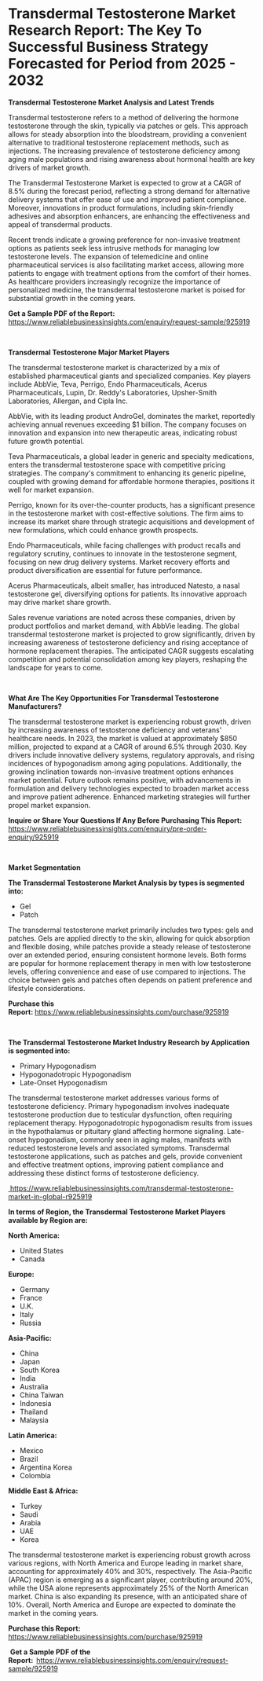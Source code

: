 <p><h1>Transdermal Testosterone Market Research Report: The Key To Successful Business Strategy Forecasted for Period from 2025 - 2032</h1></p><p><strong>Transdermal Testosterone Market Analysis and Latest Trends</strong></p>
<p><p>Transdermal testosterone refers to a method of delivering the hormone testosterone through the skin, typically via patches or gels. This approach allows for steady absorption into the bloodstream, providing a convenient alternative to traditional testosterone replacement methods, such as injections. The increasing prevalence of testosterone deficiency among aging male populations and rising awareness about hormonal health are key drivers of market growth. </p><p>The Transdermal Testosterone Market is expected to grow at a CAGR of 8.5% during the forecast period, reflecting a strong demand for alternative delivery systems that offer ease of use and improved patient compliance. Moreover, innovations in product formulations, including skin-friendly adhesives and absorption enhancers, are enhancing the effectiveness and appeal of transdermal products. </p><p>Recent trends indicate a growing preference for non-invasive treatment options as patients seek less intrusive methods for managing low testosterone levels. The expansion of telemedicine and online pharmaceutical services is also facilitating market access, allowing more patients to engage with treatment options from the comfort of their homes. As healthcare providers increasingly recognize the importance of personalized medicine, the transdermal testosterone market is poised for substantial growth in the coming years.</p></p>
<p><strong>Get a Sample PDF of the Report:&nbsp;</strong> <a href="https://www.reliablebusinessinsights.com/enquiry/request-sample/925919?utm_campaign=2723&utm_medium=2&utm_source=Github&utm_content=ia&utm_term=19042025&utm_id=transdermal-testosterone">https://www.reliablebusinessinsights.com/enquiry/request-sample/925919</a></p>
<p>&nbsp;</p>
<p><strong>Transdermal Testosterone Major Market Players</strong></p>
<p><p>The transdermal testosterone market is characterized by a mix of established pharmaceutical giants and specialized companies. Key players include AbbVie, Teva, Perrigo, Endo Pharmaceuticals, Acerus Pharmaceuticals, Lupin, Dr. Reddy's Laboratories, Upsher-Smith Laboratories, Allergan, and Cipla Inc.</p><p>AbbVie, with its leading product AndroGel, dominates the market, reportedly achieving annual revenues exceeding $1 billion. The company focuses on innovation and expansion into new therapeutic areas, indicating robust future growth potential.</p><p>Teva Pharmaceuticals, a global leader in generic and specialty medications, enters the transdermal testosterone space with competitive pricing strategies. The company's commitment to enhancing its generic pipeline, coupled with growing demand for affordable hormone therapies, positions it well for market expansion.</p><p>Perrigo, known for its over-the-counter products, has a significant presence in the testosterone market with cost-effective solutions. The firm aims to increase its market share through strategic acquisitions and development of new formulations, which could enhance growth prospects.</p><p>Endo Pharmaceuticals, while facing challenges with product recalls and regulatory scrutiny, continues to innovate in the testosterone segment, focusing on new drug delivery systems. Market recovery efforts and product diversification are essential for future performance.</p><p>Acerus Pharmaceuticals, albeit smaller, has introduced Natesto, a nasal testosterone gel, diversifying options for patients. Its innovative approach may drive market share growth.</p><p>Sales revenue variations are noted across these companies, driven by product portfolios and market demand, with AbbVie leading. The global transdermal testosterone market is projected to grow significantly, driven by increasing awareness of testosterone deficiency and rising acceptance of hormone replacement therapies. The anticipated CAGR suggests escalating competition and potential consolidation among key players, reshaping the landscape for years to come.</p></p>
<p>&nbsp;</p>
<p><strong>What Are The Key Opportunities For Transdermal Testosterone Manufacturers?</strong></p>
<p><p>The transdermal testosterone market is experiencing robust growth, driven by increasing awareness of testosterone deficiency and veterans' healthcare needs. In 2023, the market is valued at approximately $850 million, projected to expand at a CAGR of around 6.5% through 2030. Key drivers include innovative delivery systems, regulatory approvals, and rising incidences of hypogonadism among aging populations. Additionally, the growing inclination towards non-invasive treatment options enhances market potential. Future outlook remains positive, with advancements in formulation and delivery technologies expected to broaden market access and improve patient adherence. Enhanced marketing strategies will further propel market expansion.</p></p>
<p><strong>Inquire or Share Your Questions If Any Before Purchasing This Report:</strong> <a href="https://www.reliablebusinessinsights.com/enquiry/pre-order-enquiry/925919?utm_campaign=2723&utm_medium=2&utm_source=Github&utm_content=ia&utm_term=19042025&utm_id=transdermal-testosterone">https://www.reliablebusinessinsights.com/enquiry/pre-order-enquiry/925919</a></p>
<p>&nbsp;</p>
<p><strong>Market Segmentation</strong></p>
<p><strong>The Transdermal Testosterone Market Analysis by types is segmented into:</strong></p>
<p><ul><li>Gel</li><li>Patch</li></ul></p>
<p><p>The transdermal testosterone market primarily includes two types: gels and patches. Gels are applied directly to the skin, allowing for quick absorption and flexible dosing, while patches provide a steady release of testosterone over an extended period, ensuring consistent hormone levels. Both forms are popular for hormone replacement therapy in men with low testosterone levels, offering convenience and ease of use compared to injections. The choice between gels and patches often depends on patient preference and lifestyle considerations.</p></p>
<p><strong>Purchase this Report:&nbsp;</strong><a href="https://www.reliablebusinessinsights.com/purchase/925919?utm_campaign=2723&utm_medium=2&utm_source=Github&utm_content=ia&utm_term=19042025&utm_id=transdermal-testosterone">https://www.reliablebusinessinsights.com/purchase/925919</a></p>
<p>&nbsp;</p>
<p><strong>The Transdermal Testosterone Market Industry Research by Application is segmented into:</strong></p>
<p><ul><li>Primary Hypogonadism</li><li>Hypogonadotropic Hypogonadism</li><li>Late-Onset Hypogonadism</li></ul></p>
<p><p>The transdermal testosterone market addresses various forms of testosterone deficiency. Primary hypogonadism involves inadequate testosterone production due to testicular dysfunction, often requiring replacement therapy. Hypogonadotropic hypogonadism results from issues in the hypothalamus or pituitary gland affecting hormone signaling. Late-onset hypogonadism, commonly seen in aging males, manifests with reduced testosterone levels and associated symptoms. Transdermal testosterone applications, such as patches and gels, provide convenient and effective treatment options, improving patient compliance and addressing these distinct forms of testosterone deficiency.</p></p>
<p><a href="https://www.reliablebusinessinsights.com/transdermal-testosterone-market-in-global-r925919?utm_campaign=2723&utm_medium=2&utm_source=Github&utm_content=ia&utm_term=19042025&utm_id=transdermal-testosterone">&nbsp;https://www.reliablebusinessinsights.com/transdermal-testosterone-market-in-global-r925919</a></p>
<p><strong>In terms of Region, the Transdermal Testosterone Market Players available by Region are:</strong></p>
<p>
    <p> <strong> North America: </strong>
        <ul>
            <li>United States</li>
            <li>Canada</li>
        </ul>
        </p> 
    <p> <strong> Europe: </strong>
        <ul>
            <li>Germany</li>
            <li>France</li>
            <li>U.K.</li>
            <li>Italy</li>
            <li>Russia</li>
        </ul>
        </p> 
    <p> <strong> Asia-Pacific: </strong>
        <ul>
            <li>China</li>
            <li>Japan</li>
            <li>South Korea</li>
            <li>India</li>
            <li>Australia</li>
            <li>China Taiwan</li>
            <li>Indonesia</li>
            <li>Thailand</li>
            <li>Malaysia</li>
        </ul>
        </p> 
    <p> <strong> Latin America: </strong>
        <ul>
            <li>Mexico</li>
            <li>Brazil</li>
            <li>Argentina Korea</li>
            <li>Colombia</li>
        </ul>
        </p> 
    <p> <strong> Middle East & Africa: </strong>
        <ul>
            <li>Turkey</li>
            <li>Saudi</li>
            <li>Arabia</li>
            <li>UAE</li>
            <li>Korea</li>
        </ul>
    </p>
    </p>
<p><p>The transdermal testosterone market is experiencing robust growth across various regions, with North America and Europe leading in market share, accounting for approximately 40% and 30%, respectively. The Asia-Pacific (APAC) region is emerging as a significant player, contributing around 20%, while the USA alone represents approximately 25% of the North American market. China is also expanding its presence, with an anticipated share of 10%. Overall, North America and Europe are expected to dominate the market in the coming years.</p></p>
<p><strong>Purchase this Report: </strong><a href="https://www.reliablebusinessinsights.com/purchase/925919?utm_campaign=2723&utm_medium=2&utm_source=Github&utm_content=ia&utm_term=19042025&utm_id=transdermal-testosterone">https://www.reliablebusinessinsights.com/purchase/925919</a></p>
<p>&nbsp;<strong>Get a Sample PDF of the Report:&nbsp;&nbsp;</strong><a href="https://www.reliablebusinessinsights.com/enquiry/request-sample/925919?utm_campaign=2723&utm_medium=2&utm_source=Github&utm_content=ia&utm_term=19042025&utm_id=transdermal-testosterone">https://www.reliablebusinessinsights.com/enquiry/request-sample/925919</a></p>
<p><strong></strong></p>
<p><p></p><p></p><p></p></p>